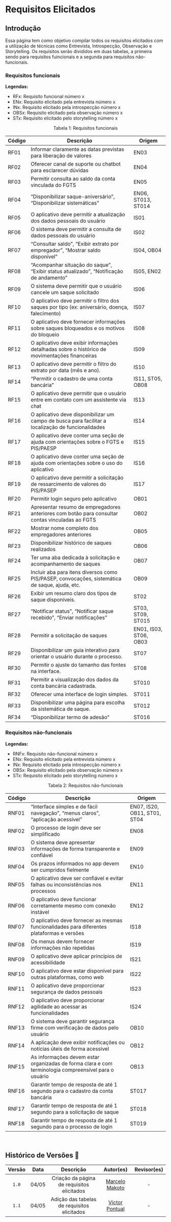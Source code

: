# Requisitos Elicitados

## Introdução

Essa página tem como objetivo compilar todos os requisitos elicitados com a utilização de técnicas como Entrevista, Introspecção, Observação e Storytelling. Os requisitos serão divididos em duas tabelas, a primeira sendo para requisitos fuincionais e a segunda para requisitos não-funcionais.

### Requisitos funcionais
**Legendas:**

* RFx: Requisito funcional número x
* ENx: Requisito elicitado pela entrevista número x
* INx: Requisito elicitado pela introspecção número x
* OBSx: Requisito elicitado pela observação número x
* STx: Requisito elicitado pelo storytelling número x

<div style="text-align: center">
<p>Tabela 1: Requisitos funcionais</p>
</div>



| Código | Descrição                                                                                                 | Origem |
|--------|-----------------------------------------------------------------------------------------------------------|--------|
| RF01   | Informar claramente as datas previstas para liberação de valores                                         | EN03   |
| RF02   | Oferecer canal de suporte ou chatbot para esclarecer dúvidas                                             | EN04   |
| RF03   | Permitir consulta ao saldo da conta vinculada do FGTS                                                    | EN05   |
| RF04   | “Disponibilizar saque-aniversário”, “Disponibilizar sistemáticas”                                        | EN06, ST013, ST014|
| RF05   | O aplicativo deve permitir a atualização dos dados pessoais do usuário                                   | IS01   |
| RF06   | O sistema deve permitir a consulta de dados pessoais do usuário                                          | IS02   |
| RF07   | “Consultar saldo”, “Exibir extrato por empregador”, “Mostrar saldo disponível”                           | IS04, OB04|
| RF08   | “Acompanhar situação do saque”, “Exibir status atualizado”, “Notificação de andamento”                   | IS05, EN02|
| RF09   | O sistema deve permitir que o usuário cancele um saque solicitado                                        | IS06   |
| RF10   | O aplicativo deve permitir o filtro dos saques por tipo (ex: aniversário, doença, falecimento)           | IS07   |
| RF11   | O aplicativo deve fornecer informações sobre saques bloqueados e os motivos do bloqueio                  | IS08   |
| RF12   | O aplicativo deve exibir informações detalhadas sobre o histórico de movimentações financeiras           | IS09   |
| RF13   | O aplicativo deve permitir o filtro do extrato por data (mês e ano).                                     | IS10   |
| RF14   | “Permitir o cadastro de uma conta bancária”                                                              | IS11, ST05, OB08|
| RF15   | O aplicativo deve permitir que o usuário entre em contato com um assistente via chat                     | IS13   |
| RF16   | O aplicativo deve disponibilizar um campo de busca para facilitar a localização de funcionalidades       | IS14   |
| RF17   | O aplicativo deve conter uma seção de ajuda com orientações sobre o FGTS e PIS/PAESP                     | IS15   |
| RF18   | O aplicativo deve conter uma seção de ajuda com orientações sobre o uso do aplicativo                    | IS16   |
| RF19   | O aplicativo deve permitir a solicitação de ressarcimento de valores do PIS/PASEP                        | IS17   |
| RF20   | Permitir login seguro pelo aplicativo                                                                    | OB01   |
| RF21   | Apresentar resumo de empregadores anteriores com botão para consultar contas vinculadas ao FGTS          | OB02   |
| RF22   | Mostrar nome completo dos empregadores anteriores                                                        | OB05   |
| RF23   | Disponibilizar histórico de saques realizados                                                            | OB06   |
| RF24   | Ter uma aba dedicada à solicitação e acompanhamento de saques                                            | OB07   |
| RF25   | Incluir aba para itens diversos como PIS/PASEP, convocações, sistemática de saque, ajuda, etc.           | OB09   |
| RF26   | Exibir um resumo claro dos tipos de saque disponíveis.                                                   | ST02   |
| RF27   | “Notificar status”, “Notificar saque recebido”, “Enviar notificações”                                    |ST03, ST09, ST015|
| RF28   | Permitir a solicitação de saques                                                                         | EN01, IS03, ST06, OB03|
| RF29   | Disponibilizar um guia interativo para orientar o usuário durante o processo.                            | ST07   |
| RF30   | Permitir o ajuste do tamanho das fontes na interface.                                                    | ST08   |
| RF31   | Permitir a visualização dos dados da conta bancária cadastrada.                                          | ST010  |
| RF32   | Oferecer uma interface de login simples.                                                                 | ST011  |
| RF33   | Disponibilizar uma página para escolha da sistemática de saque.                                          | ST012  |
| RF34   | “Disponibilizar termo de adesão”                                                                         | ST016  |

### Requisitos não-funcionais
**Legendas:**

* RNFx: Requisito não-funcional número x
* ENx: Requisito elicitado pela entrevista número x
* INx: Requisito elicitado pela introspecção número x
* OBSx: Requisito elicitado pela observação número x
* STx: Requisito elicitado pelo storytelling número x

<div style="text-align: center">
<p>Tabela 2: Requisitos não-funcionais</p>
</div>

| Código | Descrição                                                                                                 | Origem |
|--------|-----------------------------------------------------------------------------------------------------------|--------|
| RNF01  | “Interface simples e de fácil navegação”, “menus claros”, “aplicação acessível”                          | EN07, IS20, OB11, ST01, ST04|
| RNF02  | O processo de login deve ser simplificado                                                                | EN08   |
| RNF03  | O sistema deve apresentar informações de forma transparente e confiável                                  | EN09   |
| RNF04  | Os prazos informados no app devem ser cumpridos fielmente                                                | EN10   |
| RNF05  | O aplicativo deve ser confiável e evitar falhas ou inconsistências nos processos                         | EN11   |
| RNF06  | O aplicativo deve funcionar corretamente mesmo com conexão instável                                      | EN12   |
| RNF07  | O aplicativo deve fornecer as mesmas funcionalidades para diferentes plataformas e versões               | IS18   |
| RNF08  | Os menus devem fornecer informações não repetidas                                                        | IS19   |
| RNF09  | O aplicativo deve aplicar princípios de acessibilidade                                                   | IS21   |
| RNF10  | O aplicativo deve estar disponível para outras plataformas, como web                                     | IS22   |
| RNF11  | O aplicativo deve proporcionar segurança de dados pessoais                                               | IS23   |
| RNF12  | O aplicativo deve proporcionar agilidade ao acessar as funcionalidades                                   | IS24   |
| RNF13  | O sistema deve garantir segurança firme com verificação de dados pelo usuário                            | OB10   |
| RNF14  | A aplicação deve exibir notificações ou notícias úteis de forma acessível                                | OB12   |
| RNF15  | As informações devem estar organizadas de forma clara e com terminologia compreensível para o usuário    | OB13   |
| RNF16  | Garantir tempo de resposta de até 1 segundo para o cadastro da conta bancária                            | ST017  |
| RNF17  | Garantir tempo de resposta de até 1 segundo para a solicitação de saque                                  | ST018  |
| RNF18  | Garantir tempo de resposta de até 1 segundo para o processo de login                                     | ST019  |

<br>

## Histórico de Versões 📅

| Versão | Data | Descrição | Autor(es) | Revisor(es) |
| :-: | :-: | :-: | :-: | :-: |
| `1.0`  | 04/05 | Criação da página de requisitos elicitados | [Marcelo Makoto](https://github.com/MM4k) | - |
| `1.1`  | 04/05 | Adição das tabelas de requisitos elicitados | [Victor Pontual](https://github.com/VictorPontual) | - |
